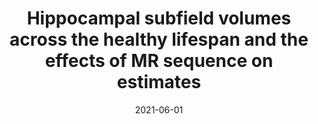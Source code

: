 ---
title: "Hippocampal subfield volumes across the healthy lifespan and the effects of MR sequence on estimates"
collection: publications
permalink: /publication/2021-06-01-Hippocampal-subfield-volumes-across-the-healthy-lifespan-and-the-effects-of-MR-sequence-on-estimates
date: 2021-06-01
venue: 'NeuroImage'
paperurl: 'http://dx.doi.org/10.1016/j.neuroimage.2021.117931'
citation: 'Bussy, Aurélie, Plitman, Eric, Patel, Raihaan, Tullo, Stephanie, Salaciak, Alyssa, Bedford, Saashi A, Farzin, Sarah, Béland, Marie-Lise, Valiquette, Vanessa, Kazazian, Christina, Tardif, Christine Lucas, <b>Devenyi, Gabriel A</b>, Chakravarty, M Mallar, {Alzheimer&apos;s Disease Neuroimaging Initiative}, &quot;<i>Hippocampal subfield volumes across the healthy lifespan and the effects of MR sequence on estimates</i>.&quot; NeuroImage, 2021.'
---